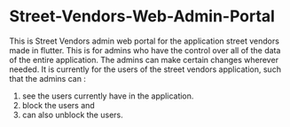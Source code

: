# Street-Vendors-Web-Admin-Portal

This is Street Vendors admin web portal for the application street vendors made in flutter.
This is for admins who have the control over all of the data of the entire application.
The admins can make certain changes wherever needed.
It is currently for the users of the street vendors application, such that the admins can :

1. see the users currently have in the application.
2. block the users and
3. can also unblock the users.
